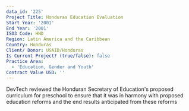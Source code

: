 ```yaml
---
data_id: '225'
Project Title: Honduras Education Evaluation
Start Year: '2001'
End Year: '2001'
ISO3 Code: HND
Region: Latin America and the Caribbean
Country: Honduras
Client/ Donor: USAID/Honduras
Is Current Project? (true/false): false
Practice Area:
  - 'Education, Gender and Youth'
Contract Value USD: ''
---
```

DevTech reviewed the Honduran Secretary of Education's proposed curriculum for preschool to ensure that it was in harmony with proposed education reforms and the end results anticipated from these reforms